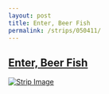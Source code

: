```yaml
---
layout: post
title: Enter, Beer Fish
permalink: /strips/050411/
---
```


## [Enter, Beer Fish](/strips/050411/)

<a href='../images/ph050411.gif'><img src='../images/ph050411.gif' alt='Strip Image' /></a>


<!-- include copyright-strip.html -->